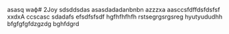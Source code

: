 asasq  waф# 2Joy
sdsddsdas
asasdadadanbnbn
azzzxa
aasccsfdffdsfdsfsf
xxdxA
ccscasc
sdadafs
efsdfsfsdf
hgfhfhfhfh
rstsegrgsrgsreg
hyutyududhh
bfgfgfgfdzgzdg
bghfdgrd
